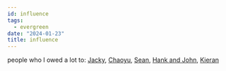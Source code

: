 ```yaml
---
id: influence
tags:
  - evergreen
date: "2024-01-23"
title: influence
---
```


people who I owed a lot to: [Jacky](https://jzhao.xyz/), [Chaoyu](https://twitter.com/chaoyu_), [Sean](https://www.linkedin.com/in/ssheng/), [Hank and John](https://www.youtube.com/@vlogbrothers), [Kieran](https://www.fourtet.net/)
